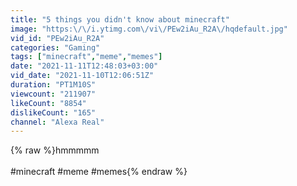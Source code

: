 ```yaml
---
title: "5 things you didn't know about minecraft"
image: "https:\/\/i.ytimg.com\/vi\/PEw2iAu_R2A\/hqdefault.jpg"
vid_id: "PEw2iAu_R2A"
categories: "Gaming"
tags: ["minecraft","meme","memes"]
date: "2021-11-11T12:48:03+03:00"
vid_date: "2021-11-10T12:06:51Z"
duration: "PT1M10S"
viewcount: "211907"
likeCount: "8854"
dislikeCount: "165"
channel: "Alexa Real"
---
```

{% raw %}hmmmmm<br /><br />#minecraft​ #meme​ #memes{% endraw %}
